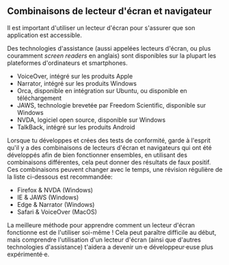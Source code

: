 ## Combinaisons de lecteur d'écran et navigateur

Il est important d'utiliser un lecteur d'écran pour s'assurer que son application est accessible.

Des technologies d'assistance (aussi appelées lecteurs d'écran, ou plus couramment _screen readers_ en anglais) sont disponibles sur la plupart les plateformes d'ordinateurs et smartphones.

- VoiceOver, intégré sur les produits Apple
- Narrator, intégré sur les produits Windows
- Orca, disponible en intégration sur Ubuntu, ou disponible en téléchargement
- JAWS, technologie brevetée par Freedom Scientific, disponible sur Windows
- NVDA, logiciel open source, disponible sur Windows
- TalkBack, intégré sur les produits Android

Lorsque tu développes et crées des tests de conformité, garde à l'esprit qu'il y a des combinaisons de lecteurs d'écran et navigateurs qui ont été développés afin de bien fonctionner ensembles, en utilisant des combinaisons différentes, cela peut donner des résultats de faux positif. Ces combinaisons peuvent changer avec le temps, une révision régulière de la liste ci-dessous est recommandée:

- Firefox & NVDA (Windows)
- IE & JAWS (Windows)
- Edge & Narrator (Windows)
- Safari & VoiceOver (MacOS)

La meilleure méthode pour apprendre comment un lecteur d'écran fonctionne est de l'utiliser soi-même ! Cela peut paraître difficile au début, mais comprendre l'utilisation d'un lecteur d'écran (ainsi que d'autres technologies d'assistance) t'aidera a devenir un·e développeur·euse plus expérimenté·e.
